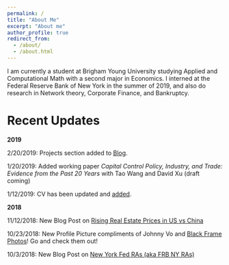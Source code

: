 ```yaml
---
permalink: /
title: "About Me"
excerpt: "About me"
author_profile: true
redirect_from:
  - /about/
  - /about.html
---
```


I am currently a student at Brigham Young University studying Applied and Computational
Math with a second major in Economics. I interned at the Federal Reserve Bank of New York
in the summer of 2019, and also do research in Network theory, Corporate Finance, and
Bankruptcy.



Recent Updates
======

**2019**

2/20/2019: Projects section added to [Blog](https://klai1.github.io/year-archive/).

1/20/2019: Added working paper *Capital Control Policy, Industry, and Trade: Evidence from the Past 20 Years* with Tao Wang and David Xu (draft coming)

1/12/2019: CV has been updated and [added](https://klai1.github.io/files/Kevin_CV_v2.pdf).

**2018**

11/12/2018: New Blog Post on [Rising Real Estate Prices in US vs China](https://klai1.github.io/posts/2018/09/realestate/)

10/23/2018: New Profile Picture compliments of Johnny Vo and [Black Frame Photos](https://www.facebook.com/blackframephotos/)! Go and check them out!

10/3/2018: New Blog Post on [New York Fed RAs (aka FRB NY RAs)](https://klai1.github.io/posts/2018/09/nyfedra/)

